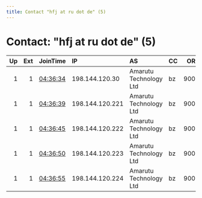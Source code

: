 ```yaml
---
title: Contact "hfj at ru dot de" (5)
---
```


# Contact: "hfj at ru dot de" (5)

|   Up |   Ext | JoinTime                                                                                            | IP              | AS                     | CC   |   ORp |   Dirp | OS    | Version   | Nickname   |   eFamMembers |
|-----:|------:|:----------------------------------------------------------------------------------------------------|:----------------|:-----------------------|:-----|------:|-------:|:------|:----------|:-----------|--------------:|
|    1 |     1 | [04:36:34](https://metrics.torproject.org/rs.html#details/18E9B9EF2D6BD6DEBB0F6A443CB195E041389398) | 198.144.120.30  | Amarutu Technology Ltd | bz   |  9001 |     80 | Linux | 0.4.2.7   | UAyyyy1    |             6 |
|    1 |     1 | [04:36:39](https://metrics.torproject.org/rs.html#details/15FD9187ED210CDE1AD40475D305A9137F0F5959) | 198.144.120.221 | Amarutu Technology Ltd | bz   |  9001 |     80 | Linux | 0.4.2.7   | UAyyyy2    |             6 |
|    1 |     1 | [04:36:45](https://metrics.torproject.org/rs.html#details/5D723408040C3EB7C8A75FAA8232690DA8BEA1DF) | 198.144.120.222 | Amarutu Technology Ltd | bz   |  9001 |     80 | Linux | 0.4.2.7   | UAyyyy3    |             6 |
|    1 |     1 | [04:36:50](https://metrics.torproject.org/rs.html#details/C10649F04B9ACCCA6A6B46258A99D48D67DF6A64) | 198.144.120.223 | Amarutu Technology Ltd | bz   |  9001 |     80 | Linux | 0.4.2.7   | UAyyyy4    |             6 |
|    1 |     1 | [04:36:55](https://metrics.torproject.org/rs.html#details/A2415E2FEF1972055EC0CBDF688717DF4C453AED) | 198.144.120.224 | Amarutu Technology Ltd | bz   |  9001 |     80 | Linux | 0.4.2.7   | UAyyyy5    |             6 |
